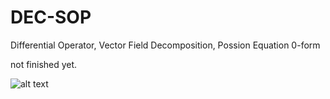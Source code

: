 # DEC-SOP

Differential Operator,
Vector Field Decomposition, Possion Equation 0-form

not finished yet.


![alt text](https://thumbs.gfycat.com/EasygoingAccomplishedHermitcrab-size_restricted.gif)
